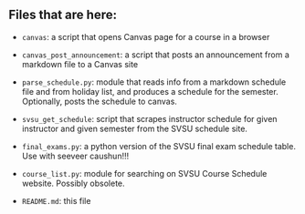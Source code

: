 ## Files that are here:

*  `canvas`: a script that opens Canvas page for a course in a browser

*  `canvas_post_announcement`: a script that posts an announcement from a markdown file
   to a Canvas site

*  `parse_schedule.py`: module that reads info from a markdown schedule file
   and from holiday list, and produces a schedule for the semester. Optionally,
   posts the schedule to canvas.

*  `svsu_get_schedule`: script that scrapes instructor schedule for given instructor and given
   semester from the SVSU schedule site.

*  `final_exams.py`: a python version of the SVSU final exam schedule table.
   Use with seeveer caushun!!!

*  `course_list.py`: module for searching on SVSU Course Schedule website.  Possibly obsolete.

*  `README.md`: this file
